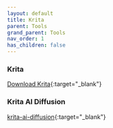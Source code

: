 ```yaml
---
layout: default
title: Krita
parent: Tools
grand_parent: Tools
nav_order: 1
has_children: false
---
```



### Krita
[Download Krita](https://krita.org/en/download/krita-desktop/){:target="_blank"}


### Krita AI Diffusion
[krita-ai-diffusion](https://github.com/Acly/krita-ai-diffusion){:target="_blank"}